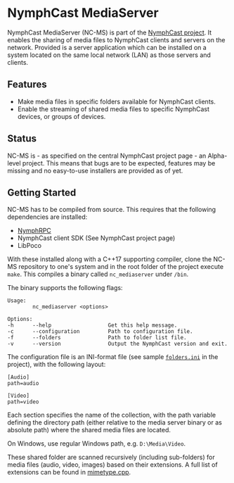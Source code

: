 # NymphCast MediaServer #

NymphCast MediaServer (NC-MS) is part of the [NymphCast project](https://github.com/MayaPosch/NymphCast). It enables the sharing of media files to NymphCast clients and servers on the network. Provided is a server application which can be installed on a system located on the same local network (LAN) as those servers and clients.

## Features ##


* Make media files in specific folders available for NymphCast clients.
* Enable the streaming of shared media files to specific NymphCast devices, or groups of devices.

## Status ##

NC-MS is - as specified on the central NymphCast project page - an Alpha-level project. This means that bugs are to be expected, features may be missing and no easy-to-use installers are provided as of yet.


## Getting Started ##

NC-MS has to be compiled from source. This requires that the following dependencies are installed:

* [NymphRPC](https://github.com/MayaPosch/NymphRPC)
* NymphCast client SDK (See NymphCast project page)
* LibPoco

With these installed along with a C++17 supporting compiler, clone the NC-MS repository to one's system and in the root folder of the project execute `make`. This compiles a binary called `nc_mediaserver` under `/bin`.

The binary supports the following flags:

```
Usage:
        nc_mediaserver <options>

Options:
-h      --help                  Get this help message.
-c      --configuration         Path to configuration file.
-f      --folders               Path to folder list file.
-v      --version               Output the NymphCast version and exit.
```

The configuration file is an INI-format file (see sample [`folders.ini`](folders.ini) in the project), with the following layout:

```
[Audio]
path=audio

[Video]
path=video
```

Each section specifies the name of the collection, with the path variable defining the directory path (either relative to the media server binary or as absolute path) where the shared media files are located. 

On Windows, use regular Windows path, e.g. `D:\Media\Video`.

These shared folder are scanned recursively (including sub-folders) for media files (audio, video, images) based on their extensions. A full list of extensions can be found in [mimetype.cpp](src/mimetype.cpp).